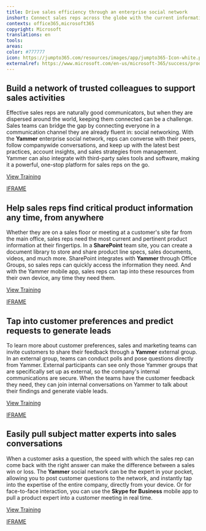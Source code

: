 ```yaml
---
title: Drive sales efficiency through an enterprise social network
inshort: Connect sales reps across the globe with the current information, real-time support, and relevant insights they need to drive sales success.
contexts: office365,microsoft365
copyright: Microsoft
translations: en
tools: 
areas: 
color: #777777
icon: https://jumpto365.com/resources/images/app/jumpto365-Icon-white.png
externalref: https://www.microsoft.com/en-us/microsoft-365/success/productivitylibrary/drive-sales-efficiency-through-an-enterprise-social-network
---
```


## Build a network of trusted colleagues to support sales activities

Effective sales reps are naturally good communicators, but when they are dispersed around the world, keeping them connected can be a challenge. Sales teams can bridge the gap by connecting everyone in a communication channel they are already fluent in: social networking. With the **Yammer** enterprise social network, reps can converse with their peers, follow companywide conversations, and keep up with the latest best practices, account insights, and sales strategies from management. Yammer can also integrate with third-party sales tools and software, making it a powerful, one-stop platform for sales reps on the go.

[View Training](https://support.office.com/article/Communicate-in-groups-52db606b-2f29-4a9a-8cbb-b43bf2a27d2e)

[IFRAME](https://www.microsoft.com/en-us/videoplayer/embed/RE1TRuX)

## Help sales reps find critical product information any time, from anywhere

Whether they are on a sales floor or meeting at a customer's site far from the main office, sales reps need the most current and pertinent product information at their fingertips. In a **SharePoint** team site, you can create a document library to store and share product line specs, sales documents, videos, and much more. SharePoint integrates with **Yammer** through Office Groups, so sales reps can quickly access the information they need. And with the Yammer mobile app, sales reps can tap into these resources from their own device, any time they need them.

[View Training](https://support.office.com/article/Collaborate-with-team-content-using-SharePoint-Online-2dd9aeff-7749-4b78-9696-eb0f6267f1f5)

[IFRAME](https://www.microsoft.com/en-us/videoplayer/embed/RE1US0c)

## Tap into customer preferences and predict requests to generate leads

To learn more about customer preferences, sales and marketing teams can invite customers to share their feedback through a **Yammer** external group. In an external group, teams can conduct polls and pose questions directly from Yammer. External participants can see only those Yammer groups that are specifically set up as external, so the company's internal communications are secure. When the teams have the customer feedback they need, they can join internal conversations on Yammer to talk about their findings and generate viable leads.

[View Training](https://support.office.com/article/Create-and-manage-external-groups-in-Yammer-9ccd15ce-0efc-4dc1-81bc-4a424ab6f92a)

[IFRAME](https://www.microsoft.com/en-us/videoplayer/embed/RE1TubY)

## Easily pull subject matter experts into sales conversations

When a customer asks a question, the speed with which the sales rep can come back with the right answer can make the difference between a sales win or loss. The **Yammer** social network can be the expert in your pocket, allowing you to post customer questions to the network, and instantly tap into the expertise of the entire company, directly from your device. Or for face-to-face interaction, you can use the **Skype for Business** mobile app to pull a product expert into a customer meeting in real time.

[View Training](https://www.youtube.com/embed/qVq7A7nS_TQ)

[IFRAME](https://www.microsoft.com/en-us/videoplayer/embed/RE1TwSA)

